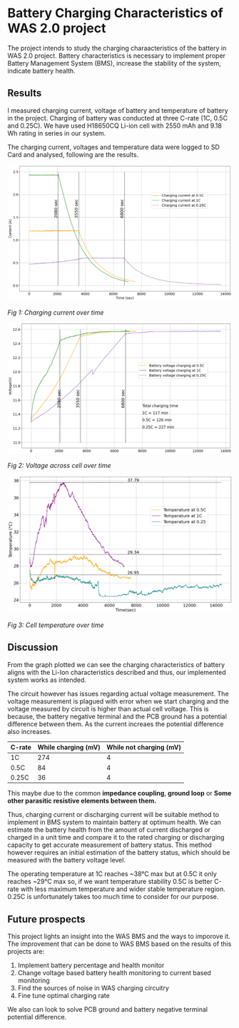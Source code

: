 # Battery Charging Characteristics of WAS 2.0 project

The project intends to study the charging charaacteristics of the battery in WAS 2.0 project. Battery characteristics is necessary to implement proper Battery Management System (BMS), increase the stability of the system, indicate battery health. 

## Results

I measured charging current, voltage of battery and temperature of battery in the project. Charging of battery was conducted at three C-rate (1C, 0.5C and 0.25C). We have used H18650CQ Li-ion cell with 2550 mAh and 9.18 Wh rating in series in our system.

The charging current, voltages and temperature data were logged to SD Card and analysed, following are the results.

![Charging current](<https://github.com/ParuHangRai-PRI/Battery-Charger-Analysis/blob/main/output.png> "Charging current over time")

*Fig 1: Charging current over time*

![Voltage](<https://github.com/ParuHangRai-PRI/Battery-Charger-Analysis/blob/main/output1.png> "Voltage across cell over time")

*Fig 2: Voltage across cell over time*

![Temperature](<https://github.com/ParuHangRai-PRI/Battery-Charger-Analysis/blob/main/tempr.png> "Cell temperature over time")

*Fig 3: Cell temperature over time*

## Discussion

From the graph plotted we can see the charging characteristics of battery aligns with the Li-Ion characteristics described and thus, our implemented system works as intended. 

The circuit however has issues regarding actual voltage measurement. The voltage measurement is plagued with error when we start charging and the voltage measured by circuit is higher than actual cell voltage. This is because, the battery negative terminal and the PCB ground has a potential difference between them. As the current increaes the potential difference also increases.

|C-rate | While charging (mV)| While not charging (mV)|
|---|---|---|
|1C|274|4|
|0.5C|84|4|
|0.25C|36|4|

This maybe due to the common **impedance coupling**, **ground loop** or **Some other parasitic resistive elements between them.** 

Thus, charging current or discharging current will be suitable method to implement in BMS system to maintain battery at optimum health. We can estimate the battery health from the amount of current discharged or charged in a unit time and compare it to the rated charging or discharging capacity to get accurate measurement of battery status. This method however requires an initial estimation of the battery status, which should be measured with the battery voltage level.

The operating temperature at 1C reaches ~38°C max but at 0.5C it only reaches ~29°C max so, if we want temperature stability 0.5C is better C-rate with less maximum temperature and wider stable temperature region. 0.25C is unfortunately takes too much time to consider for our purpose.

## Future prospects

This project lights an insight into the WAS BMS and the ways to imporove it. The improvement that can be done to WAS BMS based on the results of this projects are:

1. Implement battery percentage and health monitor
2. Change voltage based battery health monitoring to current based monitoring 
3. Find the sources of noise in WAS charging circuitry
4. Fine tune optimal charging rate

We also can look to solve PCB ground and battery negative terminal potential difference.



